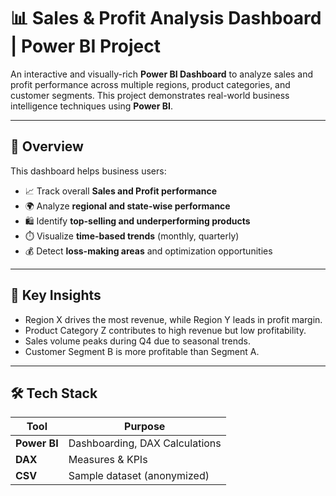 # 📊 Sales & Profit Analysis Dashboard | Power BI Project

An interactive and visually-rich **Power BI Dashboard** to analyze sales and profit performance across multiple regions, product categories, and customer segments. This project demonstrates real-world business intelligence techniques using **Power BI**.

---

## 🧠 Overview

This dashboard helps business users:
- 📈 Track overall **Sales and Profit performance**
- 🌍 Analyze **regional and state-wise performance**
- 🛍️ Identify **top-selling and underperforming products**
- ⏱️ Visualize **time-based trends** (monthly, quarterly)
- 💰 Detect **loss-making areas** and optimization opportunities

---

## 🎯 Key Insights

- Region X drives the most revenue, while Region Y leads in profit margin.
- Product Category Z contributes to high revenue but low profitability.
- Sales volume peaks during Q4 due to seasonal trends.
- Customer Segment B is more profitable than Segment A.

---

## 🛠️ Tech Stack

| Tool        | Purpose                          |
|-------------|----------------------------------|
| **Power BI** | Dashboarding, DAX Calculations   |
| **DAX**      | Measures & KPIs                  |
| **CSV**      | Sample dataset (anonymized)      |
